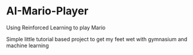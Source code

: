 # AI-Mario-Player
Using Reinforced Learning to play Mario

Simple little tutorial based project to get my feet wet with gymnasium and machine learning
